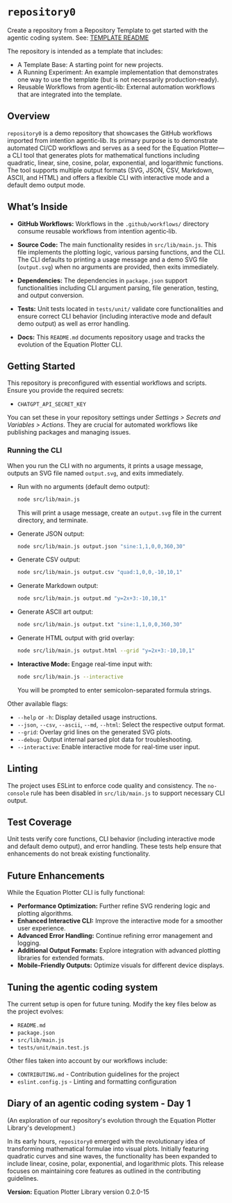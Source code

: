 # `repository0`

Create a repository from a Repository Template to get started with the agentic coding system. See: [TEMPLATE README](TEMPLATE-README.md)

The repository is intended as a template that includes:
* A Template Base: A starting point for new projects.
* A Running Experiment: An example implementation that demonstrates one way to use the template (but is not necessarily production‑ready).
* Reusable Workflows from agentic‑lib: External automation workflows that are integrated into the template.

## Overview

`repository0` is a demo repository that showcases the GitHub workflows imported from intentïon agentic‑lib. Its primary purpose is to demonstrate automated CI/CD workflows and serves as a seed for the Equation Plotter—a CLI tool that generates plots for mathematical functions including quadratic, linear, sine, cosine, polar, exponential, and logarithmic functions. The tool supports multiple output formats (SVG, JSON, CSV, Markdown, ASCII, and HTML) and offers a flexible CLI with interactive mode and a default demo output mode.

## What’s Inside

- **GitHub Workflows:**
  Workflows in the `.github/workflows/` directory consume reusable workflows from intentïon agentic‑lib.

- **Source Code:**
  The main functionality resides in `src/lib/main.js`. This file implements the plotting logic, various parsing functions, and the CLI. The CLI defaults to printing a usage message and a demo SVG file (`output.svg`) when no arguments are provided, then exits immediately.

- **Dependencies:**
  The dependencies in `package.json` support functionalities including CLI argument parsing, file generation, testing, and output conversion.

- **Tests:**
  Unit tests located in `tests/unit/` validate core functionalities and ensure correct CLI behavior (including interactive mode and default demo output) as well as error handling.

- **Docs:**
  This `README.md` documents repository usage and tracks the evolution of the Equation Plotter CLI.

## Getting Started

This repository is preconfigured with essential workflows and scripts. Ensure you provide the required secrets:
- `CHATGPT_API_SECRET_KEY`

You can set these in your repository settings under *Settings > Secrets and Variables > Actions*. They are crucial for automated workflows like publishing packages and managing issues.

### Running the CLI

When you run the CLI with no arguments, it prints a usage message, outputs an SVG file named `output.svg`, and exits immediately.

- Run with no arguments (default demo output):
  ```bash
  node src/lib/main.js
  ```
  This will print a usage message, create an `output.svg` file in the current directory, and terminate.

- Generate JSON output:
  ```bash
  node src/lib/main.js output.json "sine:1,1,0,0,360,30"
  ```

- Generate CSV output:
  ```bash
  node src/lib/main.js output.csv "quad:1,0,0,-10,10,1"
  ```

- Generate Markdown output:
  ```bash
  node src/lib/main.js output.md "y=2x+3:-10,10,1"
  ```

- Generate ASCII art output:
  ```bash
  node src/lib/main.js output.txt "sine:1,1,0,0,360,30"
  ```

- Generate HTML output with grid overlay:
  ```bash
  node src/lib/main.js output.html --grid "y=2x+3:-10,10,1"
  ```

- **Interactive Mode:**
  Engage real-time input with:
  ```bash
  node src/lib/main.js --interactive
  ```
  You will be prompted to enter semicolon-separated formula strings.

Other available flags:

- `--help` or `-h`: Display detailed usage instructions.
- `--json`, `--csv`, `--ascii`, `--md`, `--html`: Select the respective output format.
- `--grid`: Overlay grid lines on the generated SVG plots.
- `--debug`: Output internal parsed plot data for troubleshooting.
- `--interactive`: Enable interactive mode for real-time user input.

## Linting

The project uses ESLint to enforce code quality and consistency. The `no-console` rule has been disabled in `src/lib/main.js` to support necessary CLI output.

## Test Coverage

Unit tests verify core functions, CLI behavior (including interactive mode and default demo output), and error handling. These tests help ensure that enhancements do not break existing functionality.

## Future Enhancements

While the Equation Plotter CLI is fully functional:

- **Performance Optimization:** Further refine SVG rendering logic and plotting algorithms.
- **Enhanced Interactive CLI:** Improve the interactive mode for a smoother user experience.
- **Advanced Error Handling:** Continue refining error management and logging.
- **Additional Output Formats:** Explore integration with advanced plotting libraries for extended formats.
- **Mobile-Friendly Outputs:** Optimize visuals for different device displays.

## Tuning the agentic coding system

The current setup is open for future tuning. Modify the key files below as the project evolves:

- `README.md`
- `package.json`
- `src/lib/main.js`
- `tests/unit/main.test.js`

Other files taken into account by our workflows include:

- `CONTRIBUTING.md` - Contribution guidelines for the project
- `eslint.config.js` - Linting and formatting configuration

## Diary of an agentic coding system - Day 1

(An exploration of our repository's evolution through the Equation Plotter Library's development.)

In its early hours, `repository0` emerged with the revolutionary idea of transforming mathematical formulae into visual plots. Initially featuring quadratic curves and sine waves, the functionality has been expanded to include linear, cosine, polar, exponential, and logarithmic plots. This release focuses on maintaining core features as outlined in the contributing guidelines.

**Version:** Equation Plotter Library version 0.2.0-15
